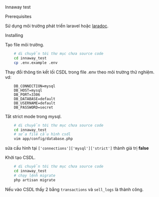 Innaway test 

Prerequisites

Sử dụng môi trường phát triển laravel hoặc  [laradoc](https://laradock.io).

Installing

Tạo file môi trường.
```bash
    # di chuyển tới thư mục chưa source code
    cd innaway_test
    cp .env.example .env
```

Thay đổi thông tin kết lối CSDL trong file .env theo môi trường thử nghiệm. vd:
```
    DB_CONNECTION=mysql
    DB_HOST=mysql
    DB_PORT=3306
    DB_DATABASE=default
    DB_USERNAME=default
    DB_PASSWORD=secret
```

Tắt strict mode trong mysql. 
```bash
    # di chuyển tới thư mục chưa source code
    cd innaway_test
    # sửa file cấu hình csdl
    vim app/config/database.php
```
sửa cấu hình tại  `['connections']['mysql']['strict']` thành giá trị **false**

Khởi tạo CSDL.
```bash
    # di chuyển tới thư mục chưa source code
    cd innaway_test
    # chạy lệnh migrate 
    php artisan migrate
```
Nếu vào CSDL thấy 2 bẳng `transactions` và `sell_logs` là thành công.

